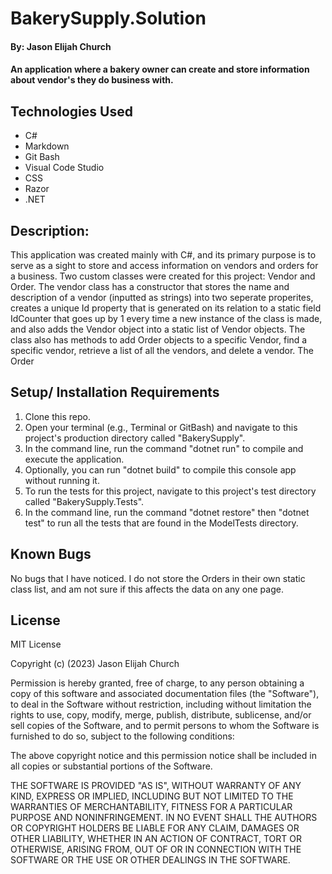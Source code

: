 #  BakerySupply.Solution

#### By: Jason Elijah Church

#### An application where a bakery owner can create and store information about vendor's they do business with.  

## Technologies Used
* C#
* Markdown
* Git Bash
* Visual Code Studio
* CSS
* Razor
* .NET

## Description:
This application was created mainly with C#, and its primary purpose is to serve as a sight to store and access information on vendors and orders for a business. Two custom classes were created for this project: Vendor and Order. The vendor class has a constructor that stores the name and description of a vendor (inputted as strings) into two seperate properites, creates a unique Id property that is generated on its relation to a static field IdCounter that goes up by 1 every time a new instance of the class is made, and also adds the Vendor object into a static list of Vendor objects. The class also has methods to add Order objects to a specific Vendor, find a specific vendor, retrieve a list of all the vendors, and delete a vendor. The Order 


## Setup/ Installation Requirements

1. Clone this repo.
2. Open your terminal (e.g., Terminal or GitBash) and navigate to this project's production directory called "BakerySupply".
3. In the command line, run the command "dotnet run" to compile and execute the application.
4. Optionally, you can run "dotnet build" to compile this console app without running it.
5. To run the tests for this project, navigate to this project's test directory called "BakerySupply.Tests".
6. In the command line, run the command "dotnet restore" then "dotnet test" to run all the tests that are found in the ModelTests directory.

## Known Bugs

No bugs that I have noticed. I do not store the Orders in their own static class list, and am not sure if this affects the data on any one page.

## License

MIT License

Copyright (c) (2023) Jason Elijah Church

Permission is hereby granted, free of charge, to any person obtaining a copy
of this software and associated documentation files (the "Software"), to deal
in the Software without restriction, including without limitation the rights
to use, copy, modify, merge, publish, distribute, sublicense, and/or sell
copies of the Software, and to permit persons to whom the Software is
furnished to do so, subject to the following conditions:

The above copyright notice and this permission notice shall be included in all
copies or substantial portions of the Software.

THE SOFTWARE IS PROVIDED "AS IS", WITHOUT WARRANTY OF ANY KIND, EXPRESS OR
IMPLIED, INCLUDING BUT NOT LIMITED TO THE WARRANTIES OF MERCHANTABILITY,
FITNESS FOR A PARTICULAR PURPOSE AND NONINFRINGEMENT. IN NO EVENT SHALL THE
AUTHORS OR COPYRIGHT HOLDERS BE LIABLE FOR ANY CLAIM, DAMAGES OR OTHER
LIABILITY, WHETHER IN AN ACTION OF CONTRACT, TORT OR OTHERWISE, ARISING FROM,
OUT OF OR IN CONNECTION WITH THE SOFTWARE OR THE USE OR OTHER DEALINGS IN THE
SOFTWARE.
